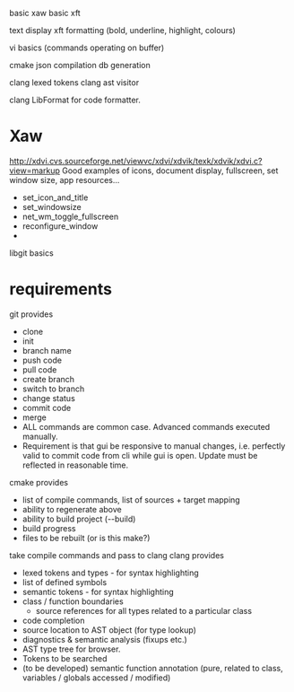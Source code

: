 basic xaw
basic xft

text display
xft formatting (bold, underline, highlight, colours)

vi basics (commands operating on buffer)

cmake json compilation db generation

clang lexed tokens
clang ast visitor

clang LibFormat for code formatter.


Xaw
===============
http://xdvi.cvs.sourceforge.net/viewvc/xdvi/xdvik/texk/xdvik/xdvi.c?view=markup
Good examples of icons, document display, fullscreen, set window size, app resources...

 * set_icon_and_title
 * set_windowsize
 * net_wm_toggle_fullscreen
 * reconfigure_window
 * 

libgit basics

requirements
================

git provides
 - clone
 - init
 - branch name
 - push code
 - pull code
 - create branch
 - switch to branch
 - change status
 - commit code
 - merge
 - ALL commands are common case. Advanced commands executed manually.
 - Requirement is that gui be responsive to manual changes, i.e. perfectly valid to commit code from cli while gui is open. Update must be reflected in reasonable time.


cmake provides
 - list of compile commands, list of sources + target mapping
 - ability to regenerate above
 - ability to build project (--build)
 - build progress
 - files to be rebuilt (or is this make?)
 

take compile commands and pass to clang
clang provides
 - lexed tokens and types - for syntax highlighting
 - list of defined symbols
 - semantic tokens - for syntax highlighting
 - class / function boundaries
    - source references for all types related to a particular class
 - code completion
 - source location to AST object (for type lookup)
 - diagnostics & semantic analysis (fixups etc.)
 - AST type tree for browser.
 - Tokens to be searched
 - (to be developed) semantic function annotation (pure, related to class, variables / globals accessed / modified)
 

